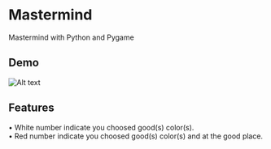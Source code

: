 # Mastermind
Mastermind with Python and Pygame

## Demo
![Alt text](chart.PNG?raw=true "Chart")

## Features
• White number indicate you choosed good(s) color(s).  
• Red number indicate you choosed good(s) color(s) and at the good place.  